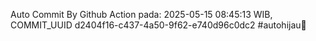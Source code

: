 Auto Commit By Github Action pada: 2025-05-15 08:45:13 WIB, COMMIT_UUID d2404f16-c437-4a50-9f62-e740d96c0dc2 #autohijau🗿
